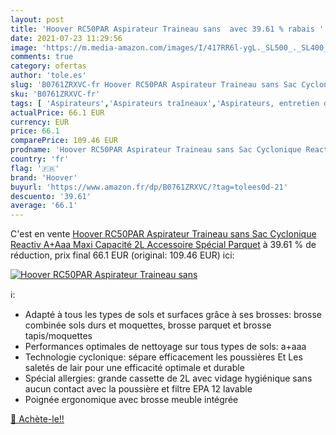 ```yaml
---
layout: post
title: 'Hoover RC50PAR Aspirateur Traineau sans  avec 39.61 % rabais '
date: 2021-07-23 11:29:56
image: 'https://m.media-amazon.com/images/I/417RR6l-ygL._SL500_._SL400_.jpg'
comments: true
category: ofertas
author: 'tole.es'
slug: 'B0761ZRXVC-fr Hoover RC50PAR Aspirateur Traineau sans Sac Cyclonique...'
sku: 'B0761ZRXVC-fr'
tags: [ 'Aspirateurs','Aspirateurs traîneaux','Aspirateurs, entretien des sols et nettoyeurs de vitres','Cuisine et Maison','hoover', ]
actualPrice: 66.1 EUR
currency: EUR
price: 66.1
comparePrice: 109.46 EUR
prodname: 'Hoover RC50PAR Aspirateur Traineau sans Sac Cyclonique Reactiv A+Aaa Maxi Capacité 2L Accessoire Spécial Parquet'
country: 'fr'
flag: '🇫🇷'
brand: 'Hoover'
buyurl: 'https://www.amazon.fr/dp/B0761ZRXVC/?tag=tolees0d-21'
descuento: '39.61'
average: '66.1'
---
```


C'est en vente [Hoover RC50PAR Aspirateur Traineau sans Sac Cyclonique Reactiv A+Aaa Maxi Capacité 2L Accessoire Spécial Parquet](https://www.amazon.fr/dp/B0761ZRXVC/?tag=tolees0d-21)  à  39.61 % de réduction, prix final  66.1 EUR (original: 109.46 EUR) ici:

[![Hoover RC50PAR Aspirateur Traineau sans ](https://m.media-amazon.com/images/I/417RR6l-ygL._SL500_._SL400_.jpg)](https://www.amazon.fr/dp/B0761ZRXVC/?tag=tolees0d-21)

ℹ️:

- Adapté à tous les types de sols et surfaces grâce à ses brosses: brosse combinée sols durs et moquettes, brosse parquet et brosse tapis/moquettes
- Performances optimales de nettoyage sur tous types de sols: a+aaa
- Technologie cyclonique: sépare efficacement les poussières Et Les saletés de lair pour une efficacité optimale et durable
- Spécial allergies: grande cassette de 2L avec vidage hygiénique sans aucun contact avec la poussière et filtre EPA 12 lavable
- Poignée ergonomique avec brosse meuble intégrée

[🛒 Achète-le!!](https://www.amazon.fr/dp/B0761ZRXVC/?tag=tolees0d-21)

